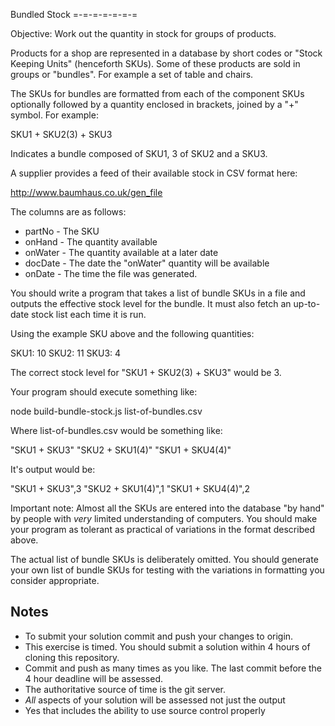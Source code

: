 Bundled Stock
=-=-=-=-=-=-=

Objective: Work out the quantity in stock for groups of products.

Products for a shop are represented in a database by short codes or "Stock Keeping Units" (henceforth SKUs). Some of these products are sold in groups or "bundles". For example a set of table and chairs.

The SKUs for bundles are formatted from each of the component SKUs optionally followed by a quantity enclosed in brackets, joined by a "+" symbol. For example:

SKU1 + SKU2(3) + SKU3

Indicates a bundle composed of SKU1, 3 of SKU2 and a SKU3.

A supplier provides a feed of their available stock in CSV format here:

http://www.baumhaus.co.uk/gen_file

The columns are as follows:
 * partNo - The SKU
 * onHand - The quantity available
 * onWater - The quantity available at a later date
 * docDate - The date the "onWater" quantity will be available
 * onDate - The time the file was generated.

You should write a program that takes a list of bundle SKUs in a file and outputs the effective stock level for the bundle. It must also fetch an up-to-date stock list each time it is run.

Using the example SKU above and the following quantities:

SKU1: 10
SKU2: 11
SKU3: 4

The correct stock level for "SKU1 + SKU2(3) + SKU3" would be 3.

Your program should execute something like:

node build-bundle-stock.js list-of-bundles.csv

Where list-of-bundles.csv would be something like:

"SKU1 + SKU3"
"SKU2 + SKU1(4)"
"SKU1 + SKU4(4)"

It's output would be:

"SKU1 + SKU3",3
"SKU2 + SKU1(4)",1
"SKU1 + SKU4(4)",2

Important note: Almost all the SKUs are entered into the database "by hand" by people with _very_ limited understanding of computers. You should make your program as tolerant as practical of variations in the format described above.

The actual list of bundle SKUs is deliberately omitted. You should generate your own list of bundle SKUs for testing with the variations in formatting you consider appropriate.

## Notes

* To submit your solution commit and push your changes to origin.
* This exercise is timed. You should submit a solution within 4 hours of cloning this repository.
* Commit and push as many times as you like. The last commit before the 4 hour deadline will be assessed.
* The authoritative source of time is the git server.
* _All_ aspects of your solution will be assessed not just the output
* Yes that includes the ability to use source control properly
